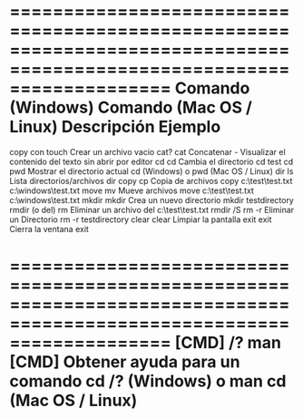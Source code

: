 

=======================================================================================================================
Comando (Windows)	Comando (Mac OS / Linux)	Descripción	Ejemplo
=======================================================================================================================
copy con            touch                       Crear un archivo vacio
cat?                cat                         Concatenar - Visualizar el contenido del texto sin abrir por editor
cd              	cd	                        Cambia el directorio	cd test
cd              	pwd	                        Mostrar el directorio actual	cd (Windows) o pwd (Mac OS / Linux)
dir	                ls	                        Lista directorios/archivos	dir
copy	            cp	                        Copia de archivos	copy c:\test\test.txt c:\windows\test.txt
move	            mv	                        Mueve archivos	move c:\test\test.txt c:\windows\test.txt
mkdir	            mkdir	                    Crea un nuevo directorio	mkdir testdirectory
rmdir (o del)	    rm	                        Eliminar un archivo	del c:\test\test.txt
rmdir /S	        rm -r	                    Eliminar un Directorio	rm -r testdirectory
clear               clear                       Limpiar la pantalla
exit	            exit	                    Cierra la ventana	exit

=======================================================================================================================
[CMD] /?	man [CMD]	Obtener ayuda para un comando	cd /? (Windows) o man cd (Mac OS / Linux)
=======================================================================================================================